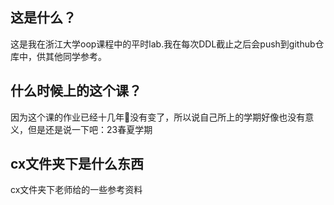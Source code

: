 ## 这是什么？
这是我在浙江大学oop课程中的平时lab.我在每次DDL截止之后会push到github仓库中，供其他同学参考。

## 什么时候上的这个课？
因为这个课的作业已经十几年🤡没有变了，所以说自己所上的学期好像也没有意义，但是还是说一下吧：23春夏学期

## cx文件夹下是什么东西
cx文件夹下老师给的一些参考资料


